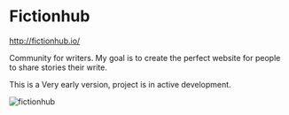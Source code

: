 # Fictionhub

http://fictionhub.io/

Community for writers. My goal is to create the perfect website for people to share stories their write.

This is a Very early version, project is in active development.

![fictionhub](https://raw.githubusercontent.com/raymestalez/ficntionhub/master/fictionhub/static/img/fictionhub.png)


